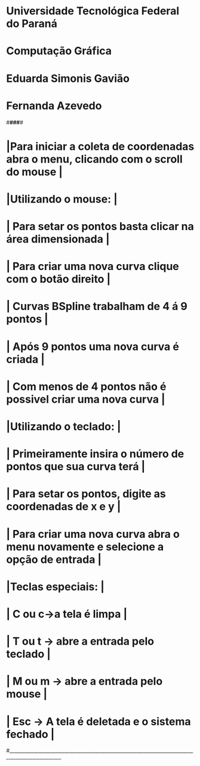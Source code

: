 #                           Universidade Tecnológica Federal do Paraná                              # 
#                                        Computação Gráfica                                         #
#                                      Eduarda Simonis Gavião                                       #
#                                          Fernanda Azevedo                                         #
#________________________________________________###________________________________________________#
# |Para iniciar a coleta de coordenadas abra o menu, clicando com o scroll do mouse                 |
# |Utilizando o mouse:                                                                              |
# |                  Para setar os pontos basta clicar na área dimensionada                         |
# |                  Para criar uma nova curva clique com o botão direito                           |
# |                  Curvas BSpline trabalham de 4 á 9 pontos                                       |
# |                  Após 9 pontos uma nova curva é criada                                          | 
# |                 Com menos de 4 pontos não é possivel criar uma nova curva                       |
# |Utilizando o teclado:                                                                            | 
# |                  Primeiramente insira o número de pontos que sua curva terá                     |  
# |                  Para setar os pontos, digite as coordenadas de x e y                           | 
# |                  Para criar uma nova curva abra o menu novamente e selecione a opção de entrada |
# |Teclas especiais:                                                                                |
# |                   C ou c->a tela é limpa                                                        |
# |                   T ou t -> abre a entrada pelo teclado                                         |
# |                   M ou m -> abre a entrada pelo mouse                                           |
# |                   Esc -> A tela é deletada e o sistema fechado                                  |
#____________________________________________________________________________________________________


